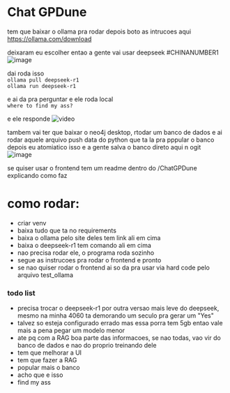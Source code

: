 # Chat GPDune


tem que baixar o ollama pra rodar depois boto as intrucoes aqui   
https://ollama.com/download   

deixaram eu escolher entao a gente vai usar deepseek #CHINANUMBER1   
![image](https://github.com/user-attachments/assets/333f93f2-fb11-44db-be72-3658bf27643b)


dai roda isso   
```ollama pull deepseek-r1```   
```ollama run deepseek-r1```   

e ai da pra perguntar e ele roda local   
```where to find my ass?```   

e ele responde
![video](https://github.com/user-attachments/assets/fcdd00b6-2ae5-4d03-a2e1-3730a1a20d92)


tambem vai ter que baixar o neo4j desktop, rtodar um banco de dados e ai rodar aquele arquivo push data do python que ta la pra pppular o banco
depois eu atomiatico isso e a gente salva o banco direto aqui n ogit
![image](https://github.com/user-attachments/assets/5f4d223f-2176-442c-b839-70a0ee7e4c5a)



se quiser usar o frontend tem um readme dentro do /ChatGPDune explicando como faz


# como rodar:
- criar venv
- baixa tudo que ta no requirements
- baixa o ollama pelo site deles tem link ali em cima
- baixa o deepseek-r1 tem comando ali em cima
- nao precisa rodar ele, o programa roda sozinho
- segue as instrucoes pra rodar o frontend e pronto
- se nao quiser rodar o frontend ai so da pra usar via hard code pelo arquivo test_ollama


### todo list
- precisa trocar o deepseek-r1 por outra versao mais leve do deepseek, mesmo na minha 4060 ta demorando um seculo pra gerar um "Yes"
- talvez so esteja configurado errado mas essa porra tem 5gb entao vale mais a pena pegar um modelo menor
- ate pq com a RAG boa parte das informacoes, se nao todas, vao vir do banco de dados e nao do proprio treinando dele
- tem que melhorar a UI
- tem que fazer a RAG
- popular mais o banco
- acho que e isso
- find my ass